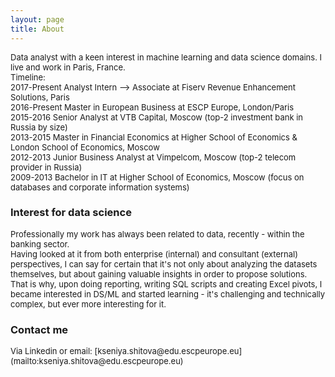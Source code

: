 ```yaml
---
layout: page
title: About
---
```

<font size = "2">
Data analyst with a keen interest in machine learning and data science domains. I live and work in Paris, France.<br />
Timeline:<br />
2017-Present  Analyst Intern --> Associate at Fiserv Revenue Enhancement Solutions, Paris <br />
2016-Present  Master in European Business at ESCP Europe, London/Paris <br />
2015-2016     Senior Analyst at VTB Capital, Moscow (top-2 investment bank in Russia by size) <br />
2013-2015     Master in Financial Economics at Higher School of Economics & London School of Economics, Moscow<br />
2012-2013     Junior Business Analyst at Vimpelcom, Moscow (top-2 telecom provider in Russia) <br />
2009-2013     Bachelor in IT at Higher School of Economics, Moscow (focus on databases and corporate information systems)<br /></font>

### Interest for data science 
<font size = "2">
Professionally my work has always been related to data, recently - within the banking sector. <br /> 
Having looked at it from both enterprise (internal) and consultant (external) perspectives, I can say for certain that it's not only about analyzing the datasets themselves, but about gaining valuable insights in order to propose solutions. <br />
That is why, upon doing reporting, writing SQL scripts and creating Excel pivots, I became interested in DS/ML and started learning - it's challenging and technically complex, but ever more interesting for it.<br /></font>

### Contact me
<font size = "2">
Via Linkedin or email: [kseniya.shitova@edu.escpeurope.eu](mailto:kseniya.shitova@edu.escpeurope.eu)
</font>
